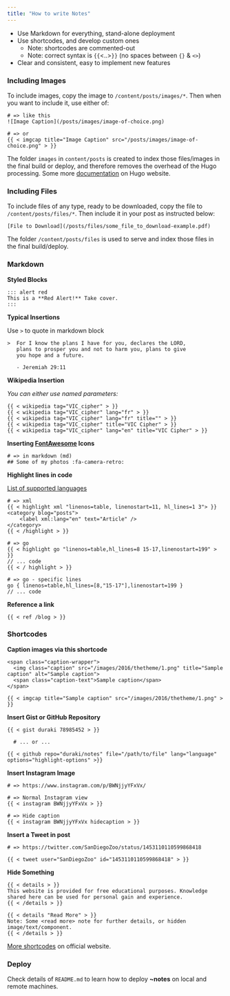 ```yaml
---
title: "How to write Notes"
---
```


* Use Markdown for everything, stand-alone deployment
* Use shortcodes, and develop custom ones
	* Note: shortcodes are commented-out
	* Note: correct syntax is `{{`<..>`}}` (no spaces between `{}` & `<>`)
* Clear and consistent, easy to implement new features

### Including Images

To include images, copy the image to `/content/posts/images/*`. Then when you want to include it, use either of:

``` 
# => like this
![Image Caption](/posts/images/image-of-choice.png)

# => or
{{ < imgcap title="Image Caption" src="/posts/images/image-of-choice.png" > }}
```

The folder `images` in `content/posts` is created to index those files/images in the final build or deploy, and therefore removes the overhead of the Hugo processing. Some more [documentation](https://gohugo.io/content-management/image-processing/) on Hugo website.

### Including Files

To include files of any type, ready to be downloaded, copy the file to `/content/posts/files/*`. Then include it in your post as instructed below:

```
[File to Download](/posts/files/some_file_to_download-example.pdf)
```

The folder `/content/posts/files` is used to serve and index those files in the final build/deploy.

### Markdown

**Styled Blocks**

```
::: alert red
This is a **Red Alert!** Take cover.
:::
```

**Typical Insertions**

Use `>` to quote in markdown block

```
>  For I know the plans I have for you, declares the LORD, 
   plans to prosper you and not to harm you, plans to give 
   you hope and a future. 

   - Jeremiah 29:11
```

**Wikipedia Insertion**

*You can either use named parameters:*

```
{{ < wikipedia tag="VIC_cipher" > }}
{{ < wikipedia tag="VIC_cipher" lang="fr" > }}
{{ < wikipedia tag="VIC_cipher" lang="fr" title="" > }}
{{ < wikipedia tag="VIC_cipher" title="VIC Cipher" > }}
{{ < wikipedia tag="VIC_cipher" lang="en" title="VIC Cipher" > }}
```

**Inserting [FontAwesome](https://fontawesome.com/) Icons**

```
# => in markdown (md)
## Some of my photos :fa-camera-retro:
```

**Highlight lines in code**

[List of supported languages](https://gohugo.io/content-management/syntax-highlighting#list-of-chroma-highlighting-languages)

```
# => xml
{{ < highlight xml "linenos=table, linenostart=11, hl_lines=1 3"> }}
<category blog="posts">
    <label xml:lang="en" text="Article" />
</category>
{{ < /highlight > }}

# => go
{{ < highlight go "linenos=table,hl_lines=8 15-17,linenostart=199" > }}
// ... code
{{ < / highlight > }}

# => go - specific lines
go { linenos=table,hl_lines=[8,"15-17"],linenostart=199 }
// ... code
```

**Reference a link**

```
{{ < ref /blog > }}
```

### Shortcodes

**Caption images via this shortcode**

```
<span class="caption-wrapper">
  <img class="caption" src="/images/2016/thetheme/1.png" title="Sample caption" alt="Sample caption">
  <span class="caption-text">Sample caption</span>
</span>
```

```
{{ < imgcap title="Sample caption" src="/images/2016/thetheme/1.png" > }}
```

**Insert Gist or GitHub Repository**

```
{{ < gist duraki 78985452 > }}

  # ... or ...

{{ < github repo="duraki/notes" file="/path/to/file" lang="language" options="highlight-options" >}}
```

**Insert Instagram Image**

```
# => https://www.instagram.com/p/BWNjjyYFxVx/

# => Normal Instagram view
{{ < instagram BWNjjyYFxVx > }}

# => Hide caption
{{ < instagram BWNjjyYFxVx hidecaption > }}
```

**Insert a Tweet in post**

```
# => https://twitter.com/SanDiegoZoo/status/1453110110599868418

{{ < tweet user="SanDiegoZoo" id="1453110110599868418" > }}
```

**Hide Something**

```
{{ < details > }}
This website is provided for free educational purposes. Knowledge shared here can be used for personal gain and experience.
{{ < /details > }}

{{ < details "Read More" > }}
Note: Some <read more> note for further details, or hidden image/text/component.
{{ < /details > }}
```

[More shortcodes](https://gohugo.io/content-management/shortcodes/) on official website.

### Deploy

Check details of `README.md` to learn how to deploy **~notes** on local and remote machines.

